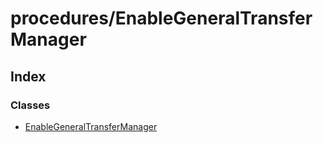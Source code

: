 # procedures/EnableGeneralTransferManager

## Index

### Classes

* [EnableGeneralTransferManager]()

